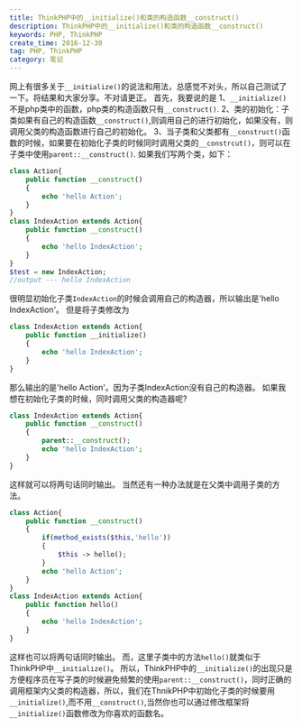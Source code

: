 ```yaml
---
title: ThinkPHP中的__initialize()和类的构造函数__construct()
description: ThinkPHP中的__initialize()和类的构造函数__construct()
keywords: PHP, ThinkPHP
create_time: 2016-12-30
tag: PHP, ThinkPHP
category: 笔记
---
```


网上有很多关于`__initialize()`的说法和用法，总感觉不对头，所以自己测试了一下。将结果和大家分享。不对请更正。
首先，我要说的是
1、`__initialize()`不是php类中的函数，php类的构造函数只有`__construct()`.
2、类的初始化：子类如果有自己的构造函数`__construct()`,则调用自己的进行初始化，如果没有，则调用父类的构造函数进行自己的初始化。
3、当子类和父类都有`__construct()`函数的时候，如果要在初始化子类的时候同时调用父类的`__constrcut()`，则可以在子类中使用`parent::__construct()`.
如果我们写两个类，如下：

```php
class Action{  
    public function __construct()  
    {  
        echo 'hello Action';  
    }  
}  
class IndexAction extends Action{  
    public function __construct()  
    {  
        echo 'hello IndexAction';  
    }  
}  
$test = new IndexAction;  
//output --- hello IndexAction
```

很明显初始化子类`IndexAction`的时候会调用自己的构造器，所以输出是'hello IndexAction'。
但是将子类修改为

```php
class IndexAction extends Action{  
    public function __initialize()  
    {  
        echo 'hello IndexAction';  
    }  
}
```

那么输出的是'hello Action'。因为子类IndexAction没有自己的构造器。
如果我想在初始化子类的时候，同时调用父类的构造器呢?

```php
class IndexAction extends Action{  
    public function __construct()  
    {  
        parent::__construct();  
        echo 'hello IndexAction';  
    }  
}  
```

这样就可以将两句话同时输出。
当然还有一种办法就是在父类中调用子类的方法。

```php
class Action{  
    public function __construct()  
    {
        if(method_exists($this,'hello'))  
        {  
            $this -> hello();  
        }  
        echo 'hello Action';  
    }  
}  
class IndexAction extends Action{  
    public function hello()  
    {  
        echo 'hello IndexAction';  
    }  
}
```

这样也可以将两句话同时输出。
而，这里子类中的方法`hello()`就类似于ThinkPHP中`__initialize()`。
所以，ThinkPHP中的`__initialize()`的出现只是方便程序员在写子类的时候避免频繁的使用`parent::__construct()`，同时正确的调用框架内父类的构造器，所以，我们在ThnikPHP中初始化子类的时候要用`__initialize()`,而不用`__construct()`,当然你也可以通过修改框架将`__initialize()`函数修改为你喜欢的函数名。 







